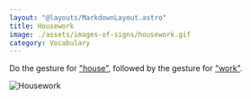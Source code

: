```yaml
---
layout: "@layouts/MarkdownLayout.astro"
title: Housework
image: ./assets/images-of-signs/housework.gif
category: Vocabulary
---
```


Do the gesture for ["house"](./house),
followed by the gesture for ["work"](./work).

![Housework](@signs/housework.gif)
